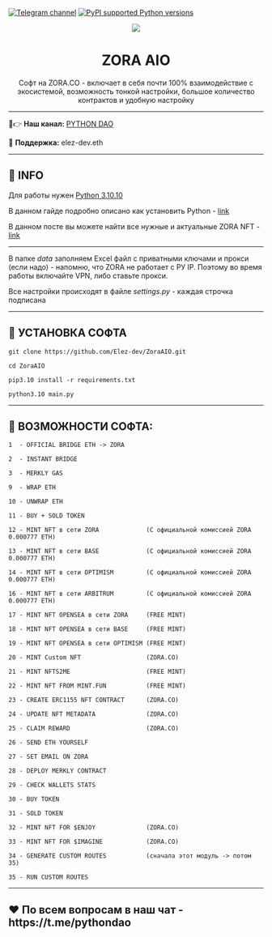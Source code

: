 [![Telegram channel](https://img.shields.io/endpoint?url=https://runkit.io/damiankrawczyk/telegram-badge/branches/master?url=https://t.me/developercode1)](https://t.me/developercode1)
[![PyPI supported Python versions](https://img.shields.io/badge/Python%203.10.10-8A2BE2)](https://www.python.org/downloads/release/python-31010/)

<div align="center">
  <img src="https://static25.tgcnt.ru/posts/_0/01/019c0893adc38ba7258f5b1db753a671.jpg"  />
  <h1>ZORA AIO</h1>
  <p>Софт на ZORA.CO - включает в себя почти 100% взаимодействие с экосистемой, возможность тонкой настройки, большое количество контрактов и удобную настройку</p>
</div>

---

🤠👉 <b>Наш канал:</b> [PYTHON DAO](https://t.me/developercode1)

🤗 <b>Поддержка:</b> elez-dev.eth

---
<h2>🙊 INFO</h2>

Для работы нужен [Python 3.10.10](https://www.python.org/downloads/release/python-31010/)

В данном гайде подробно описано как установить Python - [link](https://mirror.xyz/wiedzmin.eth/Z06W81VrxO9KI88vkcxeW0Lc8f2nBo5Wdyqce0HTNm8)

В данном посте вы можете найти все нужные и актуальные ZORA NFT - [link](https://t.me/fuckretrodrop/225)

---
В папке _data_ заполняем Excel файл с приватными ключами и прокси (если надо) - напомню, что ZORA не работает с РУ IP. Поэтому во время работы включайте VPN, либо ставьте прокси.

Все настройки происходят в файле _settings.py_ - каждая строчка подписана

---
<h2>🚀 УСТАНОВКА СОФТА</h2>

```
git clone https://github.com/Elez-dev/ZoraAIO.git

cd ZoraAIO

pip3.10 install -r requirements.txt

python3.10 main.py
```
---
<h2>🤖 ВОЗМОЖНОСТИ СОФТА:</h2>

```
1  - OFFICIAL BRIDGE ETH -> ZORA

2  - INSTANT BRIDGE

3  - MERKLY GAS

9  - WRAP ETH

10 - UNWRAP ETH

11 - BUY + SOLD TOKEN

12 - MINT NFT в сети ZORA             (С официальной комиссией ZORA 0.000777 ETH)

13 - MINT NFT в сети BASE             (С официальной комиссией ZORA 0.000777 ETH)

14 - MINT NFT в сети OPTIMISM         (С официальной комиссией ZORA 0.000777 ETH)

16 - MINT NFT в сети ARBITRUM         (С официальной комиссией ZORA 0.000777 ETH)

17 - MINT NFT OPENSEA в сети ZORA     (FREE MINT)

18 - MINT NFT OPENSEA в сети BASE     (FREE MINT)

19 - MINT NFT OPENSEA в сети OPTIMISM (FREE MINT)

20 - MINT Custom NFT                  (ZORA.CO)

21 - MINT NFTS2ME                     (FREE MINT)

22 - MINT NFT FROM MINT.FUN           (FREE MINT)

23 - CREATE ERC1155 NFT CONTRACT      (ZORA.CO)

24 - UPDATE NFT METADATA              (ZORA.CO)

25 - CLAIM REWARD                     (ZORA.CO)

26 - SEND ETH YOURSELF

27 - SET EMAIL ON ZORA

28 - DEPLOY MERKLY CONTRACT

29 - CHECK WALLETS STATS

30 - BUY TOKEN

31 - SOLD TOKEN

32 - MINT NFT FOR $ENJOY              (ZORA.CO)

33 - MINT NFT FOR $IMAGINE            (ZORA.CO)

34 - GENERATE CUSTOM ROUTES           (сначала этот модуль -> потом 35)

35 - RUN CUSTOM ROUTES
```
---
<h2>❤️ По всем вопросам в наш чат - https://t.me/pythondao</h2>
